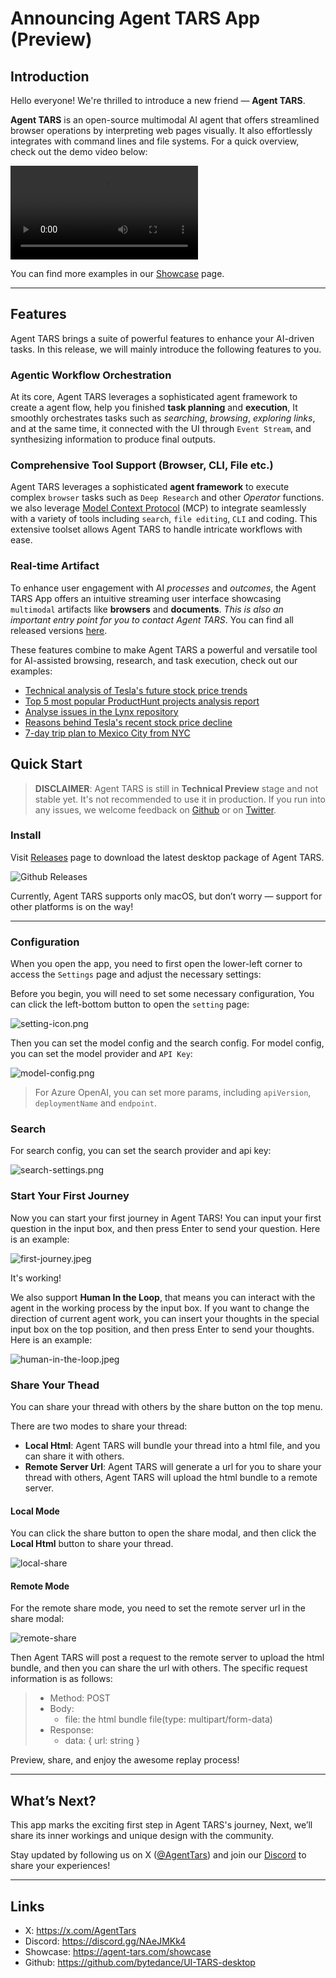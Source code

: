 
# Announcing Agent TARS App (Preview)

## Introduction

Hello everyone! We're thrilled to introduce a new friend — **Agent TARS**.  

**Agent TARS** is an open-source multimodal AI agent that offers streamlined browser operations by interpreting web pages visually. It also effortlessly integrates with command lines and file systems. For a quick overview, check out the demo video below:  

<div className="bg-gray-900 w-full h-500 rounded-lg overflow-hidden">
  <video
    autoPlay
    loop
    controls
    playsInline
    className="w-full h-full bg-gray-200">
    <source
      src="https://github.com/user-attachments/assets/5bfed86f-7201-4fe2-b33b-d93a591c35c8"
      type="video/mp4"
    />
  </video>
</div>  

You can find more examples in our [Showcase](https://agent-tars.com/showcase) page.

---

## Features

Agent TARS brings a suite of powerful features to enhance your AI-driven tasks. In this release, we will mainly introduce the following features to you.

### Agentic Workflow Orchestration

At its core, Agent TARS leverages a sophisticated agent framework to create a agent flow, help you finished **task planning** and **execution**, It smoothly orchestrates tasks such as _searching_, _browsing_, _exploring links_, and at the same time, it connected with the UI through `Event Stream`, and synthesizing information to produce final outputs.

### Comprehensive Tool Support (Browser, CLI, File etc.)

Agent TARS leverages a sophisticated **agent framework** to execute complex `browser` tasks such as `Deep Research` and other _Operator_ functions. we also leverage [Model Context Protocol](https://www.anthropic.com/news/model-context-protocol) (MCP) to integrate seamlessly with a variety of tools including `search`, `file editing`, `CLI` and coding. This extensive toolset allows Agent TARS to handle intricate workflows with ease.

### Real-time Artifact

To enhance user engagement with AI _processes_ and _outcomes_, the Agent TARS App offers an intuitive streaming user interface showcasing `multimodal` artifacts like **browsers** and **documents**. _This is also an important entry point for you to contact Agent TARS_. You can find all released versions [here](https://github.com/bytedance/UI-TARS-desktop/releases?q=Agent+Tars&expanded=true).


These features combine to make Agent TARS a powerful and versatile tool for AI-assisted browsing, research, and task execution, check out our examples:

- [Technical analysis of Tesla's future stock price trends](/showcase/tesla-stock-technical-analysis)
- [Top 5 most popular ProductHunt projects analysis report](/showcase/producthunt-top-projects-analysis)
- [Analyse issues in the Lynx repository](/showcase/lynx-repository-issues-report)
- [Reasons behind Tesla's recent stock price decline
](/showcase/tesla-stock-decline-reasons)
- [7-day trip plan to Mexico City from NYC](/showcase/7-day-trip-plan-to-mexico-city)

## Quick Start

> **DISCLAIMER**: Agent TARS is still in **Technical Preview** stage and not stable yet. It's not recommended to use it in production. If you run into any issues, we welcome feedback on [Github](https://github.com/bytedance/UI-TARS-desktop) or on [Twitter](https://x.com/AgentTars).

### Install  

Visit [Releases](https://github.com/bytedance/UI-TARS-desktop/releases?q=Agent+Tars&expanded=true) page to download the latest desktop package of Agent TARS.

![Github Releases](https://sf16-sg.tiktokcdn.com/obj/eden-sg/psvhouloj/images/releases.png)

Currently, Agent TARS supports only macOS, but don’t worry — support for other platforms is on the way!

---

### Configuration

When you open the app, you need to first open the lower-left corner to access the `Settings` page and  adjust the necessary settings:

Before you begin, you will need to set some necessary configuration, You can click the left-bottom button to open the `setting` page:

![setting-icon.png](https://lf3-static.bytednsdoc.com/obj/eden-cn/uhbfnupenuhf/agent-tars/setting-icon.jpeg)

Then you can set the model config and the search config. For model config, you can set the model provider and `API Key`:

![model-config.png](https://lf3-static.bytednsdoc.com/obj/eden-cn/uhbfnupenuhf/agent-tars/model-setting.jpeg)

> For Azure OpenAI, you can set more params, including `apiVersion`, `deploymentName` and `endpoint`.

### Search

For search config, you can set the search provider and api key:

![search-settings.png](https://lf3-static.bytednsdoc.com/obj/eden-cn/uhbfnupenuhf/agent-tars/search-setting.jpeg)

### Start Your First Journey

Now you can start your first journey in Agent TARS! You can input your first question in the input box, and then press Enter to send your question. Here is an example:

![first-journey.jpeg](https://lf3-static.bytednsdoc.com/obj/eden-cn/uhbfnupenuhf/agent-tars/start-journey.jpeg)

It's working!

We also support **Human In the Loop**, that means you can interact with the agent in the working process by the input box. If you want to change the direction of current agent work, you can insert your thoughts in the special input box on the top position, and then press Enter to send your thoughts. Here is an example:

![human-in-the-loop.jpeg](https://lf3-static.bytednsdoc.com/obj/eden-cn/uhbfnupenuhf/agent-tars/human-in-the-loop.jpeg)

### Share Your Thead

You can share your thread with others by the share button on the top menu.

There are two modes to share your thread:

- **Local Html**: Agent TARS will bundle your thread into a html file, and you can share it with others.
- **Remote Server Url**: Agent TARS will generate a url for you to share your thread with others, Agent TARS will upload the html bundle to a remote server.

#### Local Mode

You can click the share button to open the share modal, and then click the **Local Html** button to share your thread.

![local-share](https://lf3-static.bytednsdoc.com/obj/eden-cn/uhbfnupenuhf/agent-tars/local-share.jpeg)

#### Remote Mode

For the remote share mode, you need to set the remote server url in the share modal:

![remote-share](https://lf3-static.bytednsdoc.com/obj/eden-cn/uhbfnupenuhf/agent-tars/remote-share.jpeg)

Then Agent TARS will post a request to the remote server to upload the html bundle, and then you can share the url with others. The specific request information is as follows:

> - Method: POST
> - Body:
>   - file: the html bundle file(type: multipart/form-data)
> - Response:
>   - data: { url: string }

Preview, share, and enjoy the awesome replay process!  

---


## What’s Next? 

This app marks the exciting first step in Agent TARS's journey, Next, we’ll share its inner workings and unique design with the community.  

Stay updated by following us on X ([@AgentTars](https://x.com/AgentTars)) and join our [Discord](https://discord.gg/NAeJMKk4) to share your experiences!


--- 

## Links

- X: https://x.com/AgentTars
- Discord: https://discord.gg/NAeJMKk4
- Showcase: https://agent-tars.com/showcase
- Github: https://github.com/bytedance/UI-TARS-desktop
